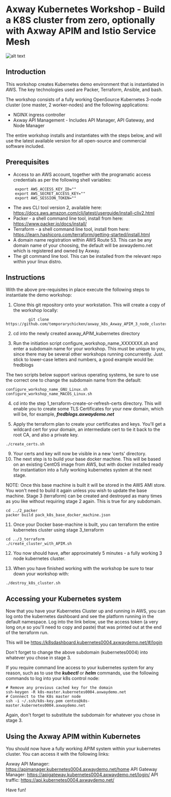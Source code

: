 # Axway Kubernetes Workshop - Build a K8S cluster from zero, optionally with Axway APIM and Istio Service Mesh
![alt text](https://www.axway.com/sites/default/files/2019-09/axway.png "Logo Title Text 1")

## Introduction

This workshop creates Kubernetes demo environment that is instantiated in AWS. The key technologies used are Packer, Terraform, Ansible, and bash.

The workshop consists of a fully working OpenSource Kubernetes 3-node cluster (one master, 2 worker-nodes) and the following applications:
* NGINX ingress controller
* Axway API Management - Includes API Manager, API Gateway, and Node Manager

The entire workshop installs and instantiates with the steps below, and will use the latest available version for all open-source and commercial software included.

## Prerequisites

* Access to an AWS account, together with the programatic access credentials as per the following shell variables:
```
    export AWS_ACCESS_KEY_ID=""
    export AWS_SECRET_ACCESS_KEY=""
    export AWS_SESSION_TOKEN=""
 ```
 
* The aws CLI tool version 2, available here:
           https://docs.aws.amazon.com/cli/latest/userguide/install-cliv2.html 
* Packer - a shell command line tool, install from here:
        https://www.packer.io/docs/install/
* Terraform - a shell command line tool, install from here:
        https://learn.hashicorp.com/terraform/getting-started/install.html
 * A domain name registration within AWS Route 53. This can be any domain name of your choosing, the default will be axwaydemo.net which is registered and owned by Axway.
 * The git command line tool. This can be installed from the relevant repo within your linux distro.

## Instructions

With the above pre-requisites in place execute the following steps to instantiate the demo workshop:

1. Clone this git repository onto your workstation. This will create a copy of the workshop locally:

```
          git clone https://github.com/temporarychicken/axway_k8s_Axway_APIM_3_node_cluster
```

2. cd into the newly created axway_APIM_kubernetes directory

3. Run the initiation script configure_workshop_name_XXXXXXX.sh and enter a subdomain name for your workshop. This must be unique to you, since there may be several other workshops running concurrently. Just stick to lower-case letters and numbers, a good example would be: fredblogs

The two scripts below support various operating systems, be sure to use the correct one to change the subdomain name from the default:
```
configure_workshop_name_GNU_Linux.sh
configure_workshop_name_MACOS_Linux.sh

```

4. cd into the step 1_terraform-create-or-refresh-certs directory. This will enable you to create some TLS Certificates for your new domain, which will be, for example, ***fredblogs.axwaydemo.net***

8. Apply the terraform plan to create your certificates and keys. You'll get a wildcard cert for your domain, an intermediate cert to tie it back to the root CA, and also a private key.
```
./create_certs.sh
```
9. Your certs and key will now be visible in a new 'certs' directory.
10. The next step is to build your base docker machine. This will be based on an existing CentOS image from AWS, but with docker installed ready for instantiation into a fully working kubernetes system at the next stage.

NOTE: Once this base machine is built it will be stored in the AWS AMI store. You won't need to build it again unless you wish to update the base machine. Stage 3 (terraform) can be created and destroyed as many times as you like without requiring stage 2 again. This is true for any subdomain.
```
cd ../2_packer
packer build pack_k8s_base_docker_machine.json
```
11. Once your  Docker base-machine is built, you can terraform the entire kubernetes cluster using stage 3_terraform
```
cd ../3_terraform
./create_cluster_with_APIM.sh
```
12. You now should have, after approximately 5 minutes - a fully working 3 node kubernetes cluster.

13. When you have finished working with the workshop be sure to tear down your workshop with:
```
./destroy_k8s_cluster.sh
```
## Accessing your Kubernetes system

Now that you have your Kubernetes Cluster up and running in AWS, you can log onto the kubernetes dashboard and see the platform running in the default namespace. Log into the link below, use the access token (a very long on,e so you'll need to copy and paste) that was printed out at the end of the terraform run.

This will be https://k8sdashboard.kubernetes0004.axwaydemo.net/#/login

Don't forget to change the above subdomain (kubernetes0004) into whatever you chose in stage 3.

If you require command line access to your kubernetes system for any reason, such as to use the ***kubectl***  or ***helm*** commands, use the following commands to log into your k8s control node:

```
# Remove any previous cached key for the domain
ssh-keygen -R k8s-master.kubernetes0004.axwaydemo.net
# Connnect to the K8s master node
ssh -i ~/.ssh/k8s-key.pem centos@k8s-master.kubernetes0004.axwaydemo.net
```
Again, don't forget to substitute the subdomain for whatever you chose in stage 3.

## Using the Axway APIM within Kubernetes
You should now have a fully working APIM system within your kubernetes cluster. You can access it with the following links:

Axway API Manager:		https://apimanager.kubernetes0004.axwaydemo.net/home
API Gateway Manager:	https://apigateway.kubernetes0004.axwaydemo.net/login/
API traffic:			https://api.kubernetes0004.axwaydemo.net/

Have fun!